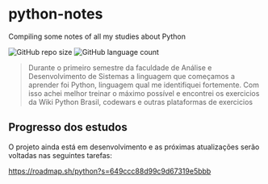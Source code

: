 # python-notes
Compiling some notes of all my studies about Python

![GitHub repo size](https://img.shields.io/github/repo-size/wxmariixw/python-notes?style=for-the-badge)
![GitHub language count](https://img.shields.io/github/languages/count/wxmariixw/python-notes?style=for-the-badge)

> Durante o primeiro semestre da faculdade de Análise e Desenvolvimento de Sistemas a linguagem que começamos a aprender foi Python, linguagem qual me identifiquei fortemente. Com isso achei melhor treinar o máximo possível e encontrei os exercicios da Wiki Python Brasil, codewars e outras plataformas de exercicios

## Progresso dos estudos
O projeto ainda está em desenvolvimento e as próximas atualizações serão voltadas nas seguintes tarefas:

https://roadmap.sh/python?s=649ccc88d99c9d67319e5bbb